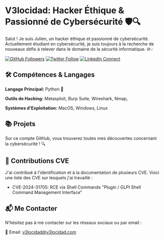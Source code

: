 # V3locidad: Hacker Éthique & Passionné de Cybersécurité 🛡️🔍

Salut ! Je suis Julien, un hacker éthique et passionné de cybersécurité. Actuellement étudiant en cybersécurité, je suis toujours à la recherche de nouveaux défis à relever dans le domaine de la sécurité informatique. 🌐💡

[![GitHub Followers](https://img.shields.io/github/followers/david-hacker?style=social)](https://github.com/V3locidad)
[![Twitter Follow](https://img.shields.io/twitter/follow/david_hacker?style=social)](https://twitter.com/V3locidad_)
[![LinkedIn Connect](https://img.shields.io/badge/LinkedIn-Connect-blue)](https://www.linkedin.com/in/julien-v3locidad)

## 🛠️ Compétences & Langages

**Langage Principal:** Python 🐍 

**Outils de Hacking:** Metasploit, Burp Suite, Wireshark, Nmap,  

**Systèmes d'Exploitation:** MacOS, Windows, Linux  

## 📚 Projets

Sur ce compte GitHub, vous trouverez toutes mes découvertes concernant la cybersécurité ! 🔍

## 🚨 Contributions CVE

J'ai contribué à l'identification et à la documentation de plusieurs CVE. Voici une liste des CVE sur lesquels j'ai travaillé :

- CVE-2024-31705: RCE via Shell Commands "Plugin / GLPI Shell Command Management Interface"

## 📬 Me Contacter

N'hésitez pas à me contacter sur les réseaux sociaux ou par email :

📧 Email: v3locidad@v3locidad.com
